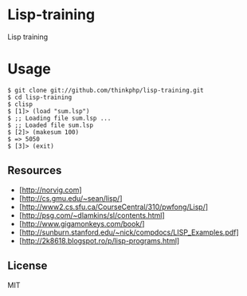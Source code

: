 # Lisp-training

Lisp training

# Usage

```
$ git clone git://github.com/thinkphp/lisp-training.git
$ cd lisp-training
$ clisp
$ [1]> (load "sum.lsp")
$ ;; Loading file sum.lsp ...
$ ;; Loaded file sum.lsp
$ [2]> (makesum 100)
$ => 5050
$ [3]> (exit)
```

## Resources

* [http://norvig.com]
* [http://cs.gmu.edu/~sean/lisp/]
* [http://www2.cs.sfu.ca/CourseCentral/310/pwfong/Lisp/]
* [http://psg.com/~dlamkins/sl/contents.html]
* [http://www.gigamonkeys.com/book/]
* [http://sunburn.stanford.edu/~nick/compdocs/LISP_Examples.pdf]
* [http://2k8618.blogspot.ro/p/lisp-programs.html]

## License

MIT

[http://norvig.com]: http://norvig.com/
[http://cs.gmu.edu/~sean/lisp/]: http://cs.gmu.edu/~sean/lisp/
[http://www2.cs.sfu.ca/CourseCentral/310/pwfong/Lisp/]: http://www2.cs.sfu.ca/CourseCentral/310/pwfong/Lisp/
[http://psg.com/~dlamkins/sl/contents.html]: http://psg.com/~dlamkins/sl/contents.html
[http://www.gigamonkeys.com/book/]: http://www.gigamonkeys.com/book/
[http://sunburn.stanford.edu/~nick/compdocs/LISP_Examples.pdf]: http://sunburn.stanford.edu/~nick/compdocs/LISP_Examples.pdf
[http://2k8618.blogspot.ro/p/lisp-programs.html]: http://2k8618.blogspot.ro/p/lisp-programs.html